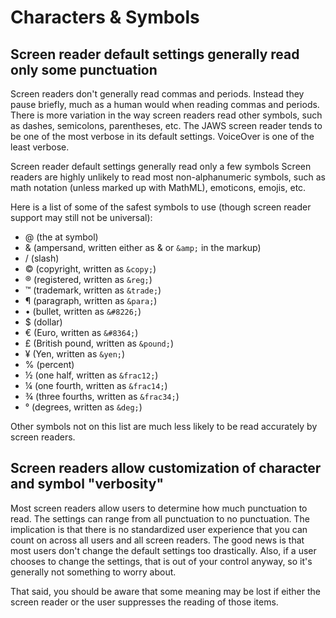 # Characters & Symbols

## Screen reader default settings generally read only some punctuation

Screen readers don't generally read commas and periods. Instead they pause briefly, much as a human would when reading commas and periods. There is more variation in the way screen readers read other symbols, such as dashes, semicolons, parentheses, etc. The JAWS screen reader tends to be one of the most verbose in its default settings. VoiceOver is one of the least verbose.

Screen reader default settings generally read only a few symbols
Screen readers are highly unlikely to read most non-alphanumeric symbols, such as math notation (unless marked up with MathML), emoticons, emojis, etc.

Here is a list of some of the safest symbols to use (though screen reader support may still not be universal):

- @ (the at symbol)
- & (ampersand, written either as & or `&amp;` in the markup)
- / (slash)
- © (copyright, written as `&copy;`)
- ® (registered, written as `&reg;`)
- ™ (trademark, written as `&trade;`)
- ¶ (paragraph, written as `&para;`)
- • (bullet, written as `&#8226;`)
- $ (dollar)
- € (Euro, written as `&#8364;`)
- £ (British pound, written as `&pound;`)
- ¥ (Yen, written as `&yen;`)
- % (percent)
- ½ (one half, written as `&frac12;`)
- ¼ (one fourth, written as `&frac14;`)
- ¾ (three fourths, written as `&frac34;`)
- ° (degrees, written as `&deg;`)

Other symbols not on this list are much less likely to be read accurately by screen readers.

## Screen readers allow customization of character and symbol "verbosity"

Most screen readers allow users to determine how much punctuation to read. The settings can range from all punctuation to no punctuation. The implication is that there is no standardized user experience that you can count on across all users and all screen readers. The good news is that most users don't change the default settings too drastically. Also, if a user chooses to change the settings, that is out of your control anyway, so it's generally not something to worry about.

That said, you should be aware that some meaning may be lost if either the screen reader or the user suppresses the reading of those items.
